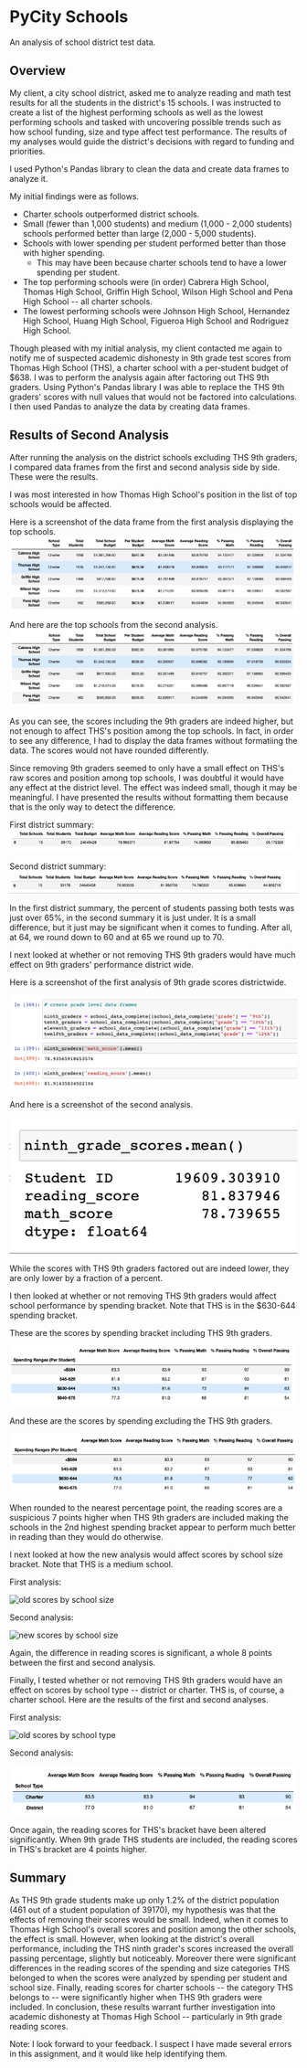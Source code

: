 # PyCity Schools
An analysis of school district test data.

## Overview
My client, a city school district, asked me to analyze reading and math test results for all the students in the district's 15 schools. I was instructed to create a list of the highest performing schools as well as the lowest performing schools and tasked with uncovering possible trends such as how school funding, size and type affect test performance. The results of my analyses would guide the district's decisions with regard to funding and priorities.

I used Python's Pandas library to clean the data and create data frames to analyze it.

My initial findings were as follows.
* Charter schools outperformed district schools.
* Small (fewer than 1,000 students) and medium (1,000 - 2,000 students) schools performed better than large (2,000 - 5,000 students).
* Schools with lower spending per student performed better than those with higher spending.
  + This may have been because charter schools tend to have a lower spending per student.
* The top performing schools were (in order) Cabrera High School, Thomas High School, Griffin High School, Wilson High School and Pena High School -- all charter schools.
* The lowest performing schools were Johnson High School, Hernandez High School, Huang High School, Figueroa High School and Rodriguez High School.

Though pleased with my initial analysis, my client contacted me again to notify me of suspected academic dishonesty in 9th grade test scores from Thomas High School (THS), a charter school with a per-student budget of $638. I was to perform the analysis again after factoring out THS 9th graders. Using Python's Pandas library I was able to replace the THS 9th graders' scores with null values that would not be factored into calculations. I then used Pandas to analyze the data by creating data frames. 

## Results of Second Analysis
After running the analysis on the district schools excluding THS 9th graders, I compared data frames from the first and second analysis side by side. These were the results.

I was most interested in how Thomas High School's position in the list of top schools would be affected.

Here is a screenshot of the data frame from the first analysis displaying the top schools.
![first analysis top schools](https://github.com/LiShanDa2021/school_district_analysis/blob/main/resources/old%20top%20schools.png?raw=true)

And here are the top schools from the second analysis.
![second analysis top schools](https://github.com/LiShanDa2021/school_district_analysis/blob/main/resources/new%20top%20schools.png?raw=true)

As you can see, the scores including the 9th graders are indeed higher, but not enough to affect THS's position among the top schools. In fact, in order to see any difference, I had to display the data frames without formatiing the data. The scores would not have rounded differently.

Since removing 9th graders seemed to only have a small effect on THS's raw scores and position among top schools, I was doubtful it would have any effect at the district level. The effect was indeed small, though it may be meaningful. I have presented the results without formatting them because that is the only way to detect the difference.

First district summary:
![first district summary](https://github.com/LiShanDa2021/school_district_analysis/blob/main/resources/old%20district%20summary%20not%20rounded.png?raw=true)

Second district summary:
![second district summary](https://github.com/LiShanDa2021/school_district_analysis/blob/main/new%20district%20summary%20not%20rounded.png?raw=true)

In the first district summary, the percent of students passing both tests was just over 65%, in the second summary it is just under. It is a small difference, but it just may be significant when it comes to funding. After all, at 64, we round down to 60 and at 65 we round up to 70.

I next looked at whether or not removing THS 9th graders would have much effect on 9th graders' performance district wide.

Here is a screenshot of the first analysis of 9th grade scores districtwide.

![old 9th grade scores](https://github.com/LiShanDa2021/school_district_analysis/blob/main/old%209th%20grade%20scores.png?raw=true)

And here is a screenshot of the second analysis.

![new 9th grade scores](https://github.com/LiShanDa2021/school_district_analysis/blob/main/new%209th%20grade%20scores.png)

While the scores with THS 9th graders factored out are indeed lower, they are only lower by a fraction of a percent.

I then looked at whether or not removing THS 9th graders would affect school performance by spending bracket. Note that THS is in the $630-644 spending bracket.

These are the scores by spending bracket including THS 9th graders.

![first analysis scores by spending](https://github.com/LiShanDa2021/school_district_analysis/blob/main/resources/old%20school%20spending%20ranges.png?raw=true)

And these are the scores by spending excluding the THS 9th graders.

![second analysis scores by spending](https://github.com/LiShanDa2021/school_district_analysis/blob/main/resources/new%20school%20spending%20ranges.png?raw=true)

When rounded to the nearest percentage point, the reading scores are a suspicious 7 points higher when THS 9th graders are included making the schools in the 2nd highest spending bracket appear to perform much better in reading than they would do otherwise.

I next looked at how the new analysis would affect scores by school size bracket. Note that THS is a medium school.

First analysis:

![old scores by school size](https://user-images.githubusercontent.com/87392984/136095619-ee7094de-57d4-496d-83e6-b7120f358795.png)

Second analysis:

![new scores by school size](https://user-images.githubusercontent.com/87392984/136095989-b1d8a495-cf3e-4380-ab9f-667ba4406f02.png)

Again, the difference in reading scores is significant, a whole 8 points between the first and second analysis.

Finally, I tested whether or not removing THS 9th graders would have an effect on scores by school type -- district or charter. THS is, of course, a charter school. Here are the results of the first and second analyses.

First analysis:

![old scores by school type](https://user-images.githubusercontent.com/87392984/136098689-51896ee3-b45e-4c21-8b3a-d2055bef9c35.png)

Second analysis:

![new scores by school type](https://github.com/LiShanDa2021/school_district_analysis/blob/main/resources/new%20schools%20by%20type.png?raw=true)

Once again, the reading scores for THS's bracket have been altered significantly. When 9th grade THS students are included, the reading scores in THS's bracket are 4 points higher.

## Summary
As THS 9th grade students make up only 1.2% of the district population (461 out of a student population of 39170), my hypothesis was that the effects of removing their scores would be small. Indeed, when it comes to Thomas High School's overall scores and position among the other schools, the effect is small. However, when looking at the district's overall performance, including the THS ninth grader's scores increased the overall passing percentage, slightly but noticeably. Moreover there were significant differences in the reading scores of the spending and size categories THS belonged to when the scores were analyzed by spending per student and school size. Finally, reading scores for charter schools -- the category THS belongs to -- were significantly higher when THS 9th graders were included. In conclusion, these results warrant further investigation into academic dishonesty at Thomas High School -- particularly in 9th grade reading scores.


Note: I look forward to your feedback. I suspect I have made several errors in this assignment, and it would like help identifying them.
